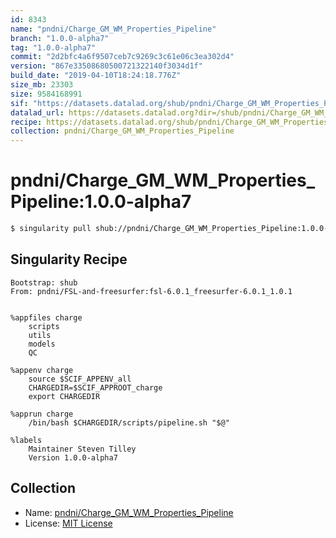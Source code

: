 ```yaml
---
id: 8343
name: "pndni/Charge_GM_WM_Properties_Pipeline"
branch: "1.0.0-alpha7"
tag: "1.0.0-alpha7"
commit: "2d2bfc4a6f9507ceb7c9269c3c61e06c3ea302d4"
version: "867e33508680500721322140f3034d1f"
build_date: "2019-04-10T18:24:18.776Z"
size_mb: 23303
size: 9584168991
sif: "https://datasets.datalad.org/shub/pndni/Charge_GM_WM_Properties_Pipeline/1.0.0-alpha7/2019-04-10-2d2bfc4a-867e3350/867e33508680500721322140f3034d1f.simg"
datalad_url: https://datasets.datalad.org?dir=/shub/pndni/Charge_GM_WM_Properties_Pipeline/1.0.0-alpha7/2019-04-10-2d2bfc4a-867e3350/
recipe: https://datasets.datalad.org/shub/pndni/Charge_GM_WM_Properties_Pipeline/1.0.0-alpha7/2019-04-10-2d2bfc4a-867e3350/Singularity
collection: pndni/Charge_GM_WM_Properties_Pipeline
---
```


# pndni/Charge_GM_WM_Properties_Pipeline:1.0.0-alpha7

```bash
$ singularity pull shub://pndni/Charge_GM_WM_Properties_Pipeline:1.0.0-alpha7
```

## Singularity Recipe

```singularity
Bootstrap: shub
From: pndni/FSL-and-freesurfer:fsl-6.0.1_freesurfer-6.0.1_1.0.1


%appfiles charge
    scripts
    utils
    models
    QC

%appenv charge
    source $SCIF_APPENV_all
    CHARGEDIR=$SCIF_APPROOT_charge
    export CHARGEDIR

%apprun charge
    /bin/bash $CHARGEDIR/scripts/pipeline.sh "$@"

%labels
    Maintainer Steven Tilley
    Version 1.0.0-alpha7
```

## Collection

 - Name: [pndni/Charge_GM_WM_Properties_Pipeline](https://github.com/pndni/Charge_GM_WM_Properties_Pipeline)
 - License: [MIT License](https://api.github.com/licenses/mit)

